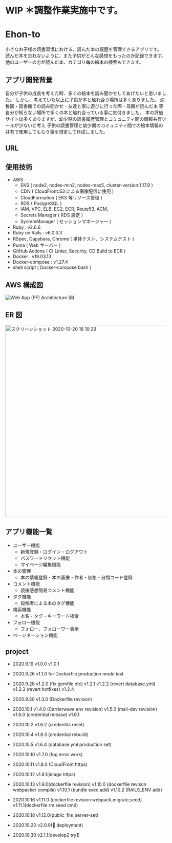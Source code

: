 # WIP ＊調整作業実施中です。

# Ehon-to

小さなお子様の読書習慣における、読んだ本の履歴を管理できるアプリです。
読んだ本を忘れないように、また子供がどんな感想をもったのか記録できます。
他のユーザーの方が読んだ本、カテゴリ毎の絵本の検索もできます。

## アプリ開発背景

自分が子供の成長を考えた時、多くの絵本を読み聞かせしてあげたいと思いました。
しかし、考えていた以上に子供が本と触れ合う場所は多くありました。
幼稚園・図書館での読み聞かせ・友達と家に遊びに行った際・母親が読んだ本 等
自分が知らない場所で多くの本と触れ合っている事に気付きました。
本の評価サイトは多くありますが、幼少期の読書履歴管理とコミュニティ間の情報共有ツールが少ないと考え
子供の読書管理と幼少期のコミュニティ間での絵本情報の共有で使用してもらう事を想定して作成しました。

## URL

## 使用技術

- AWS
  - EKS ( node2, nodes-min2, nodes-max5, cluster-version:1.17.9 )
  - CDN ( CloudFront:S3 による画像配信に使用 )
  - CloudFormation ( EKS 等リソース管理 )
  - RDS ( PostgreSQL )
  - IAM, VPC, ELB, EC2, ECR, Route53, ACM,
  - Secrets Manager ( RDS 設定 )
  - SystemManager ( セッションマネージャー )
- Ruby : v2.6.6
- Ruby on Rails : v6.0.3.3
- RSpec, Capybara, Chrome ( 単体テスト、システムテスト )
- Puma ( Web サーバー )
- GitHub Actions ( CI:Linter, Security, CD:Build to ECR )
- Docker : v19.03.13
- Docker-compose : v1.27.4
- shell script ( Docker-compose bash )

## AWS 構成図

![Web App (PF) Architecture (6)](https://user-images.githubusercontent.com/61924934/96552430-b6017f80-12ee-11eb-9cd4-44efa6f63b00.png)

## ER 図

<img width="598" alt="スクリーンショット 2020-10-20 16 19 29" src="https://user-images.githubusercontent.com/61924934/96553563-4ab8ad00-12f0-11eb-84d1-863055369a37.png">

## アプリ機能一覧

- ユーザー機能
  - 新規登録・ログイン・ログアウト
  - パスワードリセット機能
  - マイページ編集機能
- 本の管理
  - 本の情報登録・本の画像・作者・価格・分類コード登録
- コメント機能
  - 読後感想簡易コメント機能
- タグ機能
  - 投稿者による本のタグ機能
- 検索機能
  - 本名・タグ・キーワード検索
- フォロー機能
  - フォロー、フォローワー表示
- ページネーション機能

## project

- 2020.9.19
  v1.0.0
  v1.0.1

- 2020.9.26
  v1.1.0 for Dockerfile production mode test

- 2020.9.28
  v1.2.0 (fix gemfile etc)
  v1.2.1
  v1.2.2 (revert database.yml)
  v1.2.3 (revert hotfixes)
  v1.2.4

- 2020.9.30
  v1.3.0 (Dockerfile revision)

- 2020.10.1
  v1.4.0 (Carrierwave env revision)
  v1.5.0 (mail-dev revision)
  v1.6.0 (credential release)
  v1.6.1

- 2020.10.2
  v1.6.2 (credentila reset)

- 2020.10.4
  v1.6.3 (credential rebuild)

- 2020.10.5
  v1.6.4 (database.yml production set)

- 2020.10.10
  v1.7.0 (fog error work)

- 2020.10.11
  v1.8.0 (CloudFront https)

- 2020.10.12
  v1.8.1(image https)

- 2020.10.13
  v1.9.0(dockerfile revision)
  v1.10.0 (dockerfile revison webpacker compile)
  v1.10.1 (bundle exec add)
  v1.10.2 (RAILS_ENV add)

- 2020.10.16
  v1.11.0 (dockerfile revision webpack,migrate,seed)
  v1.11.1(dockerfile rm seed cmd)

- 2020.10.18
  v1.12.0(public_file_server-set)

- 2020.10.20
  v2.0.0(:tada: deployment)

- 2020.10.30
  v2.1.1(develop2 try1)
